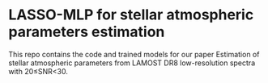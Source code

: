 # LASSO-MLP for stellar atmospheric parameters estimation


This repo contains the code and trained models for our paper Estimation of stellar atmospheric parameters from LAMOST DR8 low-resolution spectra with 20≤SNR<30.


